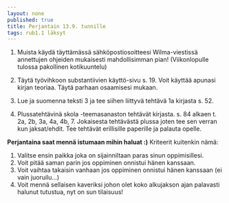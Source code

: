 ```yaml
---
layout: none
published: true
title: Perjantain 13.9. tunnille
tags: rub1.1 läksyt
---
```

1. Muista käydä täyttämässä sähköpostiosoitteesi Wilma-viestissä annettujen ohjeiden mukaisesti mahdollisimman pian! (Viikonlopulle tulossa pakollinen kotikuuntelu)

2. Täytä työvihkoon substantiivien käyttö-sivu s. 19. Voit käyttää apunasi kirjan teoriaa. Täytä parhaan osaamisesi mukaan.

3. Lue ja suomenna teksti 3 ja tee siihen liittyvä tehtävä 1a kirjasta s. 52.

4. Plussatehtävinä skola -teemasanaston tehtävät kirjasta. s. 84 alkaen t. 2a, 2b, 3a, 4a, 4b, 7. Jokaisesta tehtävästä plussa joten tee sen verran kun jaksat/ehdit. Tee tehtävät erillisille paperille ja palauta opelle.

**Perjantaina saat mennä istumaan mihin haluat :)** Kriteerit kuitenkin nämä:

1. Valitse ensin paikka joka on sijainniltaan paras sinun oppimisillesi.
2. Voit pitää saman parin jos oppiminen onnistui hänen kanssaan.
3. Voit vaihtaa takaisin vanhaan jos oppiminen onnistui hänen kanssaan (ei vain juoruilu...)
4. Voit mennä sellaisen kaveriksi johon olet koko alkujakson ajan palavasti halunut tutustua, nyt on sun tilaisuus!